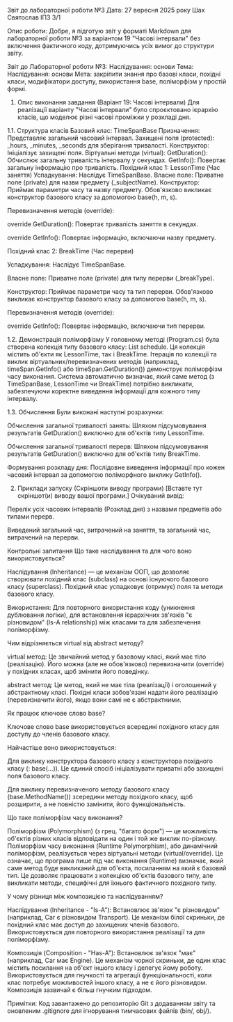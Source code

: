 Звіт до лабораторної роботи №3
Дата: 27 вересня 2025 року
Шах Святослав ІПЗ 3/1

Опис роботи:
Добре, я підготую звіт у форматі Markdown для лабораторної роботи №3 за варіантом 19 "Часові інтервали" без включення фактичного коду, дотримуючись усіх вимог до структури звіту.

Звіт до Лабораторної роботи №3: Наслідування: основи
Тема: Наслідування: основи
Мета: закріпити знання про базові класи, похідні класи, модифікатори доступу, використання base, поліморфізм у простій формі.
1. Опис виконання завдання (Варіант 19: Часові інтервали)
Для реалізації варіанту "Часові інтервали" було спроєктовано ієрархію класів, що моделює різні часові проміжки у розкладі дня.

1.1. Структура класів
Базовий клас: TimeSpanBase
Призначення: Представляє загальний часовий інтервал.
Захищені поля (protected): _hours, _minutes, _seconds для зберігання тривалості.
Конструктор: Ініціалізує захищені поля.
Віртуальні методи (virtual):
GetDuration(): Обчислює загальну тривалість інтервалу у секундах.
GetInfo(): Повертає загальну інформацію про тривалість.
Похідний клас 1: LessonTime (Час заняття)
Успадкування: Наслідує TimeSpanBase.
Власне поле: Приватне поле (private) для назви предмету (_subjectName).
Конструктор: Приймає параметри часу та назву предмету. Обов'язково викликає конструктор базового класу за допомогою base(h, m, s).

Перевизначення методів (override):

override GetDuration(): Повертає тривалість заняття в секундах.

override GetInfo(): Повертає інформацію, включаючи назву предмету.

Похідний клас 2: BreakTime (Час перерви)

Успадкування: Наслідує TimeSpanBase.

Власне поле: Приватне поле (private) для типу перерви (_breakType).

Конструктор: Приймає параметри часу та тип перерви. Обов'язково викликає конструктор базового класу за допомогою base(h, m, s).

Перевизначення методів (override):

override GetInfo(): Повертає інформацію, включаючи тип перерви.

1.2. Демонстрація поліморфізму
У головному методі (Program.cs) була створена колекція типу базового класу: List<TimeSpanBase> schedule.
Ця колекція містить об'єкти як LessonTime, так і BreakTime. Ітерація по колекції та виклик віртуальних/перевизначених методів (наприклад, timeSpan.GetInfo() або timeSpan.GetDuration()) демонструє поліморфізм часу виконання. Система автоматично визначає, який саме метод (з TimeSpanBase, LessonTime чи BreakTime) потрібно викликати, забезпечуючи коректне виведення інформації для кожного типу інтервалу.

1.3. Обчислення
Були виконані наступні розрахунки:

Обчислення загальної тривалості занять: Шляхом підсумовування результатів GetDuration() виключно для об'єктів типу LessonTime.

Обчислення загальної тривалості перерв: Шляхом підсумовування результатів GetDuration() виключно для об'єктів типу BreakTime.

Формування розкладу дня: Послідовне виведення інформації про кожен часовий інтервал за допомогою поліморфного виклику GetInfo().

2. Приклади запуску (Скріншоти виводу програми)
[Вставте тут скріншот(и) виводу вашої програми.]
Очікуваний вивід:

Перелік усіх часових інтервалів (Розклад дня) з назвами предметів або типами перерв.

Виведений загальний час, витрачений на заняття, та загальний час, витрачений на перерви.

Контрольні запитання
Що таке наслідування та для чого воно використовується?

Наслідування (Inheritance) — це механізм ООП, що дозволяє створювати похідний клас (subclass) на основі існуючого базового класу (superclass). Похідний клас успадковує (отримує) поля та методи базового класу.

Використання: Для повторного використання коду (уникнення дублювання логіки), для встановлення ієрархічних зв'язків "є різновидом" (Is-A relationship) між класами та для забезпечення поліморфізму.

Чим відрізняється virtual від abstract методу?

virtual метод: Це звичайний метод у базовому класі, який має тіло (реалізацію). Його можна (але не обов'язково) перевизначити (override) у похідних класах, щоб змінити його поведінку.

abstract метод: Це метод, який не має тіла (реалізації) і оголошений у абстрактному класі. Похідні класи зобов'язані надати його реалізацію (перевизначити його), якщо вони самі не є абстрактними.

Як працює ключове слово base?

Ключове слово base використовується всередині похідного класу для доступу до членів базового класу.

Найчастіше воно використовується:

Для виклику конструктора базового класу з конструктора похідного класу (: base(...)). Це єдиний спосіб ініціалізувати приватні або захищені поля базового класу.

Для виклику перевизначеного методу базового класу (base.MethodName()) зсередини методу похідного класу, щоб розширити, а не повністю замінити, його функціональність.

Що таке поліморфізм часу виконання?

Поліморфізм (Polymorphism) (з грец. "багато форм") — це можливість об'єктів різних класів відповідати на один і той же виклик по-різному.
Поліморфізм часу виконання (Runtime Polymorphism), або динамічний поліморфізм, реалізується через віртуальні методи (virtual/override). Це означає, що програма лише під час виконання (Runtime) визначає, який саме метод буде викликаний для об'єкта, посиланням на який є базовий тип. Це дозволяє працювати з колекцією об'єктів базового типу, але викликати методи, специфічні для їхнього фактичного похідного типу.

У чому різниця між композицією та наслідуванням?

Наслідування (Inheritance - "Is-A"): Встановлює зв'язок "є різновидом" (наприклад, Car є різновидом Transport). Це механізм білої скриньки, де похідний клас має доступ до захищених членів базового. Використовується для повторного використання реалізації та для поліморфізму.

Композиція (Composition - "Has-A"): Встановлює зв'язок "має" (наприклад, Car має Engine). Це механізм чорної скриньки, де один клас містить посилання на об'єкт іншого класу і делегує йому роботу. Використовується для гнучкості та агрегації функціональності, коли клас потребує можливостей іншого класу, а не є його різновидом. Композиція зазвичай є більш гнучким підходом.


Примітки:
Код завантажено до репозиторію Git з додаванням звіту та оновленим .gitignore для ігнорування тимчасових файлів (bin/, obj/).